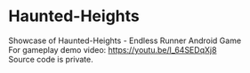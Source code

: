 # Haunted-Heights
Showcase of Haunted-Heights - Endless Runner Android Game <br/>
For gameplay demo video: https://youtu.be/l_64SEDqXj8 <br/>
Source code is private. <br/>
